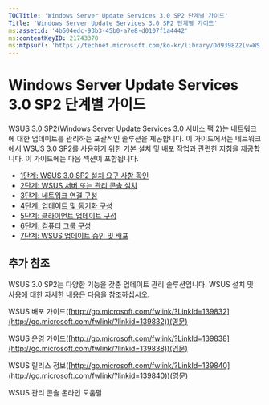 ```yaml
---
TOCTitle: 'Windows Server Update Services 3.0 SP2 단계별 가이드'
Title: 'Windows Server Update Services 3.0 SP2 단계별 가이드'
ms:assetid: '4b504edc-93b3-45b0-a7e8-d0107f1a4442'
ms:contentKeyID: 21743370
ms:mtpsurl: 'https://technet.microsoft.com/ko-kr/library/Dd939822(v=WS.10)'
---
```


Windows Server Update Services 3.0 SP2 단계별 가이드
====================================================

WSUS 3.0 SP2(Windows Server Update Services 3.0 서비스 팩 2)는 네트워크에 대한 업데이트를 관리하는 포괄적인 솔루션을 제공합니다. 이 가이드에서는 네트워크에서 WSUS 3.0 SP2를 사용하기 위한 기본 설치 및 배포 작업과 관련한 지침을 제공합니다. 이 가이드에는 다음 섹션이 포함됩니다.

-   [1단계: WSUS 3.0 SP2 설치 요구 사항 확인](https://technet.microsoft.com/ec01bd75-5def-4899-8cee-ddab827bbd83)
-   [2단계: WSUS 서버 또는 관리 콘솔 설치](https://technet.microsoft.com/6db6fcb0-c55d-43b9-9b07-4040c6267759)
-   [3단계: 네트워크 연결 구성](https://technet.microsoft.com/42a144c5-f08e-4a6e-b360-47ddea77bd24)
-   [4단계: 업데이트 및 동기화 구성](https://technet.microsoft.com/deeaa7e1-9b50-45cb-9537-d75f70de3405)
-   [5단계: 클라이언트 업데이트 구성](https://technet.microsoft.com/5ae60ead-3e94-456c-a692-c0f193ea5d5a)
-   [6단계: 컴퓨터 그룹 구성](https://technet.microsoft.com/70518732-2179-4e41-9609-7f9999867f41)
-   [7단계: WSUS 업데이트 승인 및 배포](https://technet.microsoft.com/c4e58e17-d5e3-4194-8f26-b459e0c03b86)

추가 참조
---------

WSUS 3.0 SP2는 다양한 기능을 갖춘 업데이트 관리 솔루션입니다. WSUS 설치 및 사용에 대한 자세한 내용은 다음을 참조하십시오.

WSUS 배포 가이드([http://go.microsoft.com/fwlink/?LinkId=139832](http://go.microsoft.com/fwlink/?linkid=139832))(영문)

WSUS 운영 가이드([http://go.microsoft.com/fwlink/?LinkId=139838](http://go.microsoft.com/fwlink/?linkid=139838))(영문)

WSUS 릴리스 정보([http://go.microsoft.com/fwlink/?LinkId=139840](http://go.microsoft.com/fwlink/?linkid=139840))(영문)

WSUS 관리 콘솔 온라인 도움말
